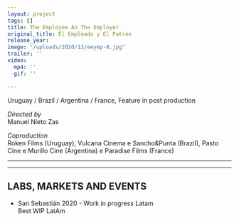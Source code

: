 ```yaml
---
layout: project
tags: []
title: The Employee An The Employer
original_title: El Empleado y El Patrón
release_year: 
image: "/uploads/2020/12/eeyep-8.jpg"
trailer: ''
video:
  mp4: ''
  gif: ''

---
```

Uruguay / Brazil / Argentina / France, Feature in post production

_Directed by_  
Manuel Nieto Zas

_Coproduction_  
Roken Films (Uruguay), Vulcana Cinema e Sancho&Punta (Brazil), Pasto Cine e Murillo Cine (Argentina) e Paradise Films (France)

***

***

## LABS, MARKETS AND EVENTS

* San Sebastián 2020 - Work in progress Latam  
  Best WIP LatAm